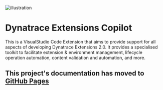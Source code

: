 ![illustration](previews/proj-illustration.png)

# Dynatrace Extensions Copilot

This is a VisualStudio Code Extension that aims to provide support for all aspects of developing Dynatrace Extensions 2.0. It provides a specialised toolkit to facilitate extension & environment management, lifecycle operation automation, content validation and automation, and more.

## This project's documentation has moved to [GitHub Pages](https://dynatrace-extensions.github.io/dynatrace-extensions-copilot/)


